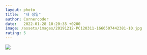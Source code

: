 ```yaml
---
layout: photo
title:  "내 생일"
author: Cornercoder
date:   2022-01-28 10:20:35 +0200
image: /assets/images/20191212-PC120311-1666507442381-10.jpg
rating: 5
---
```






![](./../../assets/images/20191212-PC120311-1666507442381-10.jpg)
